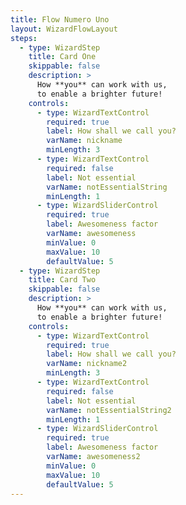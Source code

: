 ```yaml
---
title: Flow Numero Uno
layout: WizardFlowLayout
steps:
  - type: WizardStep
    title: Card One
    skippable: false
    description: >
      How **you** can work with us,
      to enable a brighter future!
    controls:
      - type: WizardTextControl
        required: true
        label: How shall we call you?
        varName: nickname
        minLength: 3
      - type: WizardTextControl
        required: false
        label: Not essential
        varName: notEssentialString
        minLength: 1
      - type: WizardSliderControl
        required: true
        label: Awesomeness factor
        varName: awesomeness
        minValue: 0
        maxValue: 10
        defaultValue: 5
  - type: WizardStep
    title: Card Two
    skippable: false
    description: >
      How **you** can work with us,
      to enable a brighter future!
    controls:
      - type: WizardTextControl
        required: true
        label: How shall we call you?
        varName: nickname2
        minLength: 3
      - type: WizardTextControl
        required: false
        label: Not essential
        varName: notEssentialString2
        minLength: 1
      - type: WizardSliderControl
        required: true
        label: Awesomeness factor
        varName: awesomeness2
        minValue: 0
        maxValue: 10
        defaultValue: 5
---
```

